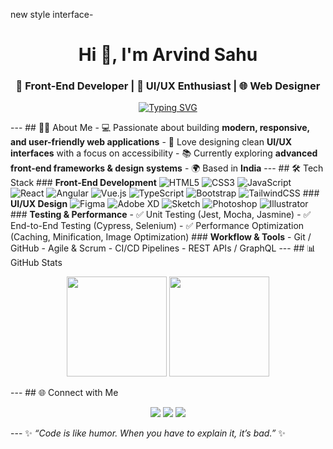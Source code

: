 new style interface-<h1 align="center">Hi 👋, I'm <b>Arvind Sahu</b></h1> <h3 align="center">🚀 Front-End Developer | 🎨 UI/UX Enthusiast | 🌐 Web Designer</h3> <p align="center"> <a href="https://github.com/DenverCoder1/readme-typing-svg"> <img src="https://readme-typing-svg.herokuapp.com?font=Fira+Code&pause=1000&color=00C4FF&center=true&vCenter=true&width=500&lines=Front-end+Developer;UI+/+UX+Designer;BCA+Graduate;Tech+Explorer+from+India" alt="Typing SVG" /> </a> </p> --- ## 🧑‍💻 About Me - 💻 Passionate about building **modern, responsive, and user-friendly web applications** - 🎨 Love designing clean **UI/UX interfaces** with a focus on accessibility - 📚 Currently exploring **advanced front-end frameworks & design systems** - 🌍 Based in **India** --- ## 🛠️ Tech Stack ### **Front-End Development** ![HTML5](https://img.shields.io/badge/HTML5-%23E34F26?style=flat-square&logo=html5&logoColor=white) ![CSS3](https://img.shields.io/badge/CSS3-%231572B6?style=flat-square&logo=css3&logoColor=white) ![JavaScript](https://img.shields.io/badge/JavaScript-%23F7DF1E?style=flat-square&logo=javascript&logoColor=black) ![React](https://img.shields.io/badge/React-%2320232a?style=flat-square&logo=react&logoColor=%2361DAFB) ![Angular](https://img.shields.io/badge/Angular-%23DD0031?style=flat-square&logo=angular&logoColor=white) ![Vue.js](https://img.shields.io/badge/Vue.js-%2335495e?style=flat-square&logo=vuedotjs&logoColor=%234FC08D) ![TypeScript](https://img.shields.io/badge/TypeScript-%23007ACC?style=flat-square&logo=typescript&logoColor=white) ![Bootstrap](https://img.shields.io/badge/Bootstrap-%23563D7C?style=flat-square&logo=bootstrap&logoColor=white) ![TailwindCSS](https://img.shields.io/badge/TailwindCSS-%2338B2AC?style=flat-square&logo=tailwind-css&logoColor=white) ### **UI/UX Design** ![Figma](https://img.shields.io/badge/Figma-%23F24E1E?style=flat-square&logo=figma&logoColor=white) ![Adobe XD](https://img.shields.io/badge/AdobeXD-%23FF26BE?style=flat-square&logo=adobe-xd&logoColor=white) ![Sketch](https://img.shields.io/badge/Sketch-%23F7B500?style=flat-square&logo=sketch&logoColor=black) ![Photoshop](https://img.shields.io/badge/Photoshop-%2331A8FF?style=flat-square&logo=adobe-photoshop&logoColor=white) ![Illustrator](https://img.shields.io/badge/Illustrator-%23FF9A00?style=flat-square&logo=adobe-illustrator&logoColor=black) ### **Testing & Performance** - ✅ Unit Testing (Jest, Mocha, Jasmine) - ✅ End-to-End Testing (Cypress, Selenium) - ✅ Performance Optimization (Caching, Minification, Image Optimization) ### **Workflow & Tools** - Git / GitHub - Agile & Scrum - CI/CD Pipelines - REST APIs / GraphQL --- ## 📊 GitHub Stats <p align="center"> <img src="https://github-readme-stats.vercel.app/api?username=DeveloperAvi&show_icons=true&theme=tokyonight" height="160px"/> <img src="https://github-readme-stats.vercel.app/api/top-langs/?username=DeveloperAvi&layout=compact&theme=tokyonight" height="160px"/> </p> --- ## 🌐 Connect with Me <p align="center"> <a href="https://github.com/ArvindSahuAvi"><img src="https://img.shields.io/badge/GitHub-100000?style=for-the-badge&logo=github&logoColor=white"/></a> <a href="www.linkedin.com/in/arvind-sahu-avi"><img src="https://img.shields.io/badge/LinkedIn-0A66C2?style=for-the-badge&logo=linkedin&logoColor=white"/></a> <a href="mailto:arvindsahuavi@gmail.com"><img src="https://img.shields.io/badge/Gmail-D14836?style=for-the-badge&logo=gmail&logoColor=white"/></a> </p> --- ✨ *“Code is like humor. When you have to explain it, it’s bad.”* ✨
